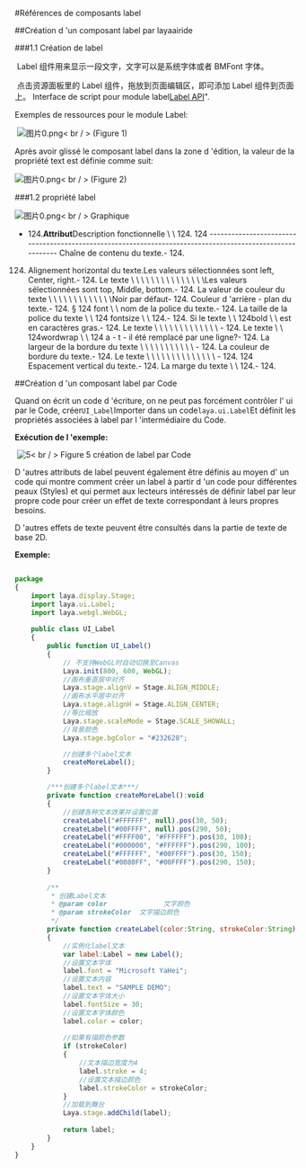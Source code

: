 #Références de composants label



##Création d 'un composant label par layaairide

###1.1 Création de label


​        Label 组件用来显示一段文字，文字可以是系统字体或者 BMFont 字体。


​        点击资源面板里的 Label 组件，拖放到页面编辑区，即可添加 Label 组件到页面上。
Interface de script pour module label[Label API](http://layaair.ldc.layabox.com/api/index.html?category=Core&class=laya.ui.Label)".

Exemples de ressources pour le module Label:



​        ![图片0.png](img/1.png)< br / >
(Figure 1)

Après avoir glissé le composant label dans la zone d 'édition, la valeur de la propriété text est définie comme suit:

​![图片0.png](img/2.png)< br / >
(Figure 2)



 

 



###1.2 propriété label

​![图片0.png](img/3.png)< br / >
Graphique

- 124.**Attribut**Description fonctionnelle \ \ 124.
124 ----------------------------------------------------------------------------------------------------------
Chaîne de contenu du texte.- 124.
124. Alignement horizontal du texte.Les valeurs sélectionnées sont left, Center, right.- 124.
Le texte \ \ \ \ \ \ \ \ \ \ \ \ \ \ \Les valeurs sélectionnées sont top, Middle, bottom.- 124.
La valeur de couleur du texte \ \ \ \ \ \ \ \ \ \ \ \ \Noir par défaut- 124.
Couleur d 'arrière - plan du texte.- 124.
§ 124 font \ \ nom de la police du texte.- 124.
La taille de la police du texte \ \ 124 fontsize \ \ 124.- 124.
Si le texte \ \ 124bold \ \ est en caractères gras.- 124.
Le texte \ \ \ \ \ \ \ \ \ \ \ \ \ \- 124.
Le texte \ \ 124wordwrap \ \ 124 a - t - il été remplacé par une ligne?- 124.
La largeur de la bordure du texte \ \ \ \ \ \ \ \ \ \ \ \- 124.
La couleur de bordure du texte.- 124.
Le texte \ \ \ \ \ \ \ \ \ \ \ \ \ \ \- 124.
124 Espacement vertical du texte.- 124.
La marge du texte \ \ 124.- 124.



 



##Création d 'un composant label par Code

Quand on écrit un code d 'écriture, on ne peut pas forcément contrôler l' ui par le Code, créer`UI_Label`Importer dans un code`laya.ui.Label`Et définit les propriétés associées à label par l 'intermédiaire du Code.

**Exécution de l 'exemple:**

​	![5](img/4.png)< br / >
Figure 5 création de label par Code

D 'autres attributs de label peuvent également être définis au moyen d' un code qui montre comment créer un label à partir d 'un code pour différentes peaux (Styles) et qui permet aux lecteurs intéressés de définir label par leur propre code pour créer un effet de texte correspondant à leurs propres besoins.

D 'autres effets de texte peuvent être consultés dans la partie de texte de base 2D.

**Exemple:**


```javascript

package 
{
	import laya.display.Stage;
	import laya.ui.Label;
	import laya.webgl.WebGL;
	
	public class UI_Label
	{
		public function UI_Label()
		{
			// 不支持WebGL时自动切换至Canvas
			Laya.init(800, 600, WebGL);
			//画布垂直居中对齐
			Laya.stage.alignV = Stage.ALIGN_MIDDLE;
			//画布水平居中对齐
			Laya.stage.alignH = Stage.ALIGN_CENTER;
			//等比缩放
			Laya.stage.scaleMode = Stage.SCALE_SHOWALL;
			//背景颜色
			Laya.stage.bgColor = "#232628";

			//创建多个label文本
			createMoreLabel();			
		}

		/***创建多个label文本***/
		private function createMoreLabel():void
		{
			//创建各种文本效果并设置位置
			createLabel("#FFFFFF", null).pos(30, 50);
			createLabel("#00FFFF", null).pos(290, 50);
			createLabel("#FFFF00", "#FFFFFF").pos(30, 100);
			createLabel("#000000", "#FFFFFF").pos(290, 100);
			createLabel("#FFFFFF", "#00FFFF").pos(30, 150);
			createLabel("#0080FF", "#00FFFF").pos(290, 150);
		}
		
		/**
		 * 创建Label文本
		 * @param color 	         文字颜色
		 * @param strokeColor  文字描边颜色
		 */		
		private function createLabel(color:String, strokeColor:String):Label
		{
			//实例化label文本
			var label:Label = new Label();
			//设置文本字体
			label.font = "Microsoft YaHei";
			//设置文本内容
			label.text = "SAMPLE DEMO";
			//设置文本字体大小
			label.fontSize = 30;
			//设置文本字体颜色
			label.color = color;
			
			//如果有描颜色参数
			if (strokeColor)
			{
				//文本描边宽度为4
				label.stroke = 4;
				//设置文本描边颜色
				label.strokeColor = strokeColor;
			}
			//加载到舞台
			Laya.stage.addChild(label);
			
			return label;
		}
	}
}
```








 	